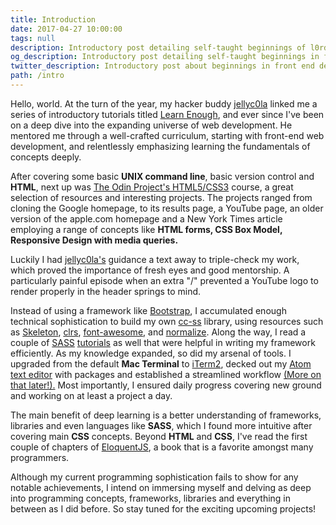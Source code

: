 ```yaml
---
title: Introduction
date: 2017-04-27 10:00:00
tags: null
description: Introductory post detailing self-taught beginnings of l0rdcafe in the front end development path using resources such as Michael Hartl's Learn Enough series, the Odin Project's web dev track, EloquentJS and commenting on technologies like SASS preprocessors, iTerm2 command line terminal, Atom text editor and my personal experience with building my own CSS framework combining Normalize, Skeleton, clrs, font awesome libraries into cc-ss.
og_description: Introductory post detailing self-taught beginnings in front end development path using resources such as Michael Hartl's Learn Enough series, EloquentJS and  technologies like SASS preprocessors, iTerm2 command line terminal,and building my own CSS framework titled cc-ss.
twitter_description: Introductory post about beginnings in front end development with resources such as M. Hartl's Learn Enough series, EloquentJS and technologies like iTerm2 terminal, and building a CSS framework.
path: /intro
---
```


Hello, world. At the turn of the year, my hacker buddy [jellyc0la](https://github.com/jellyc0la) linked me a series of introductory tutorials titled [Learn Enough](http://learnenough.com/), and ever since I've been on a deep dive into the expanding universe of web development. He mentored me through a well-crafted curriculum, starting with front-end web development, and relentlessly emphasizing learning the fundamentals of concepts deeply.

After covering some basic **UNIX command line**, basic version control and **HTML**, next up was [The Odin Project's HTML5/CSS3](https://www.theodinproject.com/courses/html5-and-css3) course, a great selection of resources and interesting projects. The projects ranged from cloning the Google homepage, to its results page, a YouTube page, an older version of the apple.com homepage and a New York Times article employing a range of concepts like **HTML forms, CSS Box Model, Responsive Design with media queries.**

Luckily I had [jellyc0la's](https://github.com/jellyc0la) guidance a text away to triple-check my work, which proved the importance of fresh eyes and good mentorship. A particularly painful episode when an extra "/" prevented a YouTube logo to render properly in the header springs to mind.

Instead of using a framework like [Bootstrap](http://getbootstrap.com/), I accumulated enough technical sophistication to build my own [cc-ss](https://github.com/l0rdcafe/cc-ss) library, using resources such as [Skeleton](http://getskeleton.com/), [clrs](http://clrs.cc/), [font-awesome](http://fontawesome.io/), and [normalize](https://necolas.github.io/normalize.css/). Along the way, I read a couple of [SASS](http://thesassway.com/) [tutorials](https://learnxinyminutes.com/docs/sass/) as well that were helpful in writing my framework efficiently. As my knowledge expanded, so did my arsenal of tools. I upgraded from the default **Mac Terminal** to [iTerm2](https://www.iterm2.com/), decked out my [Atom text editor](https://atom.io/) with packages and established a streamlined workflow [(More on that later!).](#newdev) Most importantly, I ensured daily progress covering new ground and working on at least a project a day.

The main benefit of deep learning is a better understanding of frameworks, libraries and even languages like **SASS**, which I found more intuitive after covering main **CSS** concepts. Beyond **HTML** and **CSS**, I've read the first couple of chapters of [EloquentJS](http://eloquentjavascript.net/), a book that is a favorite amongst many programmers.

Although my current programming sophistication fails to show for any notable achievements, I intend on immersing myself and delving as deep into programming concepts, frameworks, libraries and everything in between as I did before. So stay tuned for the exciting upcoming projects!

